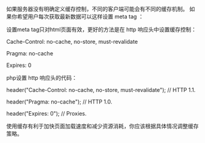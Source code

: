 如果服务器没有明确定义缓存控制，不同的客户端可能会有不同的缓存机制。
如果你希望用户每次获取最新数据可以这样设置 
meta tag ：
<meta http-equiv="cache-control" content="max-age=0" />

<meta http-equiv="cache-control" content="no-cache" />

<meta http-equiv="expires" content="0" />

<meta http-equiv="expires" content="Tue, 01 Jan 1980 1:00:00 GMT" />

<meta http-equiv="pragma" content="no-cache" />

设置meta tag只对html页面有效，更好的方法是在 http 响应头中设置缓存控制：

Cache-Control: no-cache, no-store, must-revalidate

Pragma: no-cache

Expires: 0

php设置 http 响应头的代码：

header("Cache-Control: no-cache, no-store, must-revalidate"); // HTTP 1.1.

header("Pragma: no-cache"); // HTTP 1.0.

header("Expires: 0"); // Proxies.

使用缓存有利于加快页面加载速度和减少资源消耗，你应该根据具体情况调整缓存策略。

